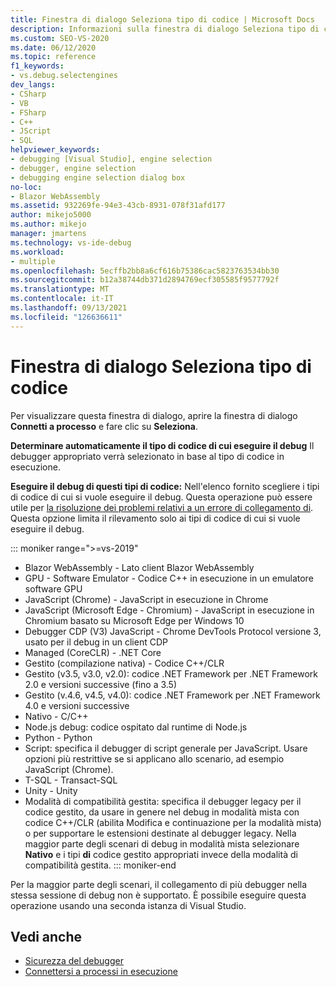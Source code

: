 ```yaml
---
title: Finestra di dialogo Seleziona tipo di codice | Microsoft Docs
description: Informazioni sulla finestra di dialogo Seleziona tipo di codice in Visual Studio. Per visualizzare questa finestra di dialogo, aprire la finestra di dialogo Connetti a processo e fare clic su Seleziona.
ms.custom: SEO-VS-2020
ms.date: 06/12/2020
ms.topic: reference
f1_keywords:
- vs.debug.selectengines
dev_langs:
- CSharp
- VB
- FSharp
- C++
- JScript
- SQL
helpviewer_keywords:
- debugging [Visual Studio], engine selection
- debugger, engine selection
- debugging engine selection dialog box
no-loc:
- Blazor WebAssembly
ms.assetid: 932269fe-94e3-43cb-8931-078f31afd177
author: mikejo5000
ms.author: mikejo
manager: jmartens
ms.technology: vs-ide-debug
ms.workload:
- multiple
ms.openlocfilehash: 5ecffb2bb8a6cf616b75386cac5823763534bb30
ms.sourcegitcommit: b12a38744db371d2894769ecf305585f9577792f
ms.translationtype: MT
ms.contentlocale: it-IT
ms.lasthandoff: 09/13/2021
ms.locfileid: "126636611"
---
```

# <a name="select-code-type-dialog-box"></a>Finestra di dialogo Seleziona tipo di codice

Per visualizzare questa finestra di dialogo, aprire la finestra di dialogo **Connetti a processo** e fare clic su **Seleziona**.

**Determinare automaticamente il tipo di codice di cui eseguire il debug** Il debugger appropriato verrà selezionato in base al tipo di codice in esecuzione.

**Eseguire il debug di questi tipi di codice:** Nell'elenco fornito scegliere i tipi di codice di cui si vuole eseguire il debug. Questa operazione può essere utile per [la risoluzione dei problemi relativi a un errore di collegamento di](../debugger/attach-to-running-processes-with-the-visual-studio-debugger.md#BKMK_Troubleshoot_attach_errors). Questa opzione limita il rilevamento solo ai tipi di codice di cui si vuole eseguire il debug.

::: moniker range=">=vs-2019"
- Blazor WebAssembly - Lato client Blazor WebAssembly
- GPU - Software Emulator - Codice C++ in esecuzione in un emulatore software GPU
- JavaScript (Chrome) - JavaScript in esecuzione in Chrome
- JavaScript (Microsoft Edge - Chromium) - JavaScript in esecuzione in Chromium basato su Microsoft Edge per Windows 10
- Debugger CDP (V3) JavaScript - Chrome DevTools Protocol versione 3, usato per il debug in un client CDP
- Managed (CoreCLR) - .NET Core
- Gestito (compilazione nativa) - Codice C++/CLR
- Gestito (v3.5, v3.0, v2.0): codice .NET Framework per .NET Framework 2.0 e versioni successive (fino a 3.5)
- Gestito (v.4.6, v4.5, v4.0): codice .NET Framework per .NET Framework 4.0 e versioni successive
- Nativo - C/C++
- Node.js debug: codice ospitato dal runtime di Node.js
- Python - Python 
- Script: specifica il debugger di script generale per JavaScript. Usare opzioni più restrittive se si applicano allo scenario, ad esempio JavaScript (Chrome).
- T-SQL - Transact-SQL
- Unity - Unity
- Modalità di compatibilità gestita: specifica il debugger legacy per il codice gestito, da usare in genere nel debug in modalità mista con codice C++/CLR (abilita Modifica e continuazione per la modalità mista) o per supportare le estensioni destinate al debugger legacy. Nella maggior parte degli scenari di debug in modalità mista selezionare **Nativo** e i tipi **di** codice gestito appropriati invece della modalità di compatibilità gestita.
::: moniker-end

Per la maggior parte degli scenari, il collegamento di più debugger nella stessa sessione di debug non è supportato. È possibile eseguire questa operazione usando una seconda istanza di Visual Studio.

## <a name="see-also"></a>Vedi anche
- [Sicurezza del debugger](../debugger/debugger-security.md)
- [Connettersi a processi in esecuzione](../debugger/attach-to-running-processes-with-the-visual-studio-debugger.md)

